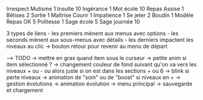 Irrespect
    Mutisme 1
    Insulte 10
    Ingérance 1
    Mot école 10
Repas
    Assise 1
    Bêtises 2
    Sortie 1
Maîtrise
    Courir 1
    Impatience 1
    Se jeter 2
    Boudin 1
Modèle
    Repas OK 5
    Politesse 1
    Sage école 5
    Sage journée 10


3 types de liens 
    - les premiers mènent aux menus avec options
    - les seconds mènent aux sous-menus avec détails
    - les derniers impactent les niveaux au clic
-> bouton retour pour revenir au menu de départ 


--> TODO 
    -> mettre en gras quand item sous le curseur
    -> petite anim si item sélectionné ?
    -> changement couleur de fond suivant qu'on va vers les niveaux + ou - ou alors juste si on est dans les sections + ou 6
    -> blink si perte niveaux
    -> animation de "soin" ou de "boost" si niveaux en +
    -> gestion évolutions
    -> animation évolution
    -> menu principal
    -> sauvegarde et chargement
